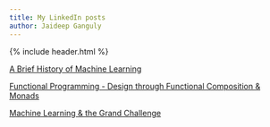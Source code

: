 ```yaml
---
title: My LinkedIn posts
author: Jaideep Ganguly
---
```


{% include header.html %}


[A Brief History of Machine Learning](https://www.linkedin.com/pulse/brief-history-machine-learning-dr-jaideep-ganguly)

[Functional Programming - Design through Functional Composition & Monads](https://www.linkedin.com/feed/update/urn:li:activity:6522136329810210816/)

[Machine Learning & the Grand Challenge](https://www.linkedin.com/pulse/machine-learning-grand-challenge-dr-jaideep-ganguly)



